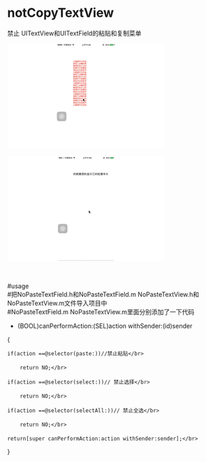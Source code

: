 # notCopyTextView
禁止 UITextView和UITextField的粘贴和复制菜单



![image](https://github.com/dongpeng66/notCopyTextView/blob/master/example1.gif)

![image](https://github.com/dongpeng66/notCopyTextView/blob/master/example2.gif)

</br>



#usage</br>
#把NoPasteTextField.h和NoPasteTextField.m  NoPasteTextView.h和NoPasteTextView.m文件导入项目中</br>
#NoPasteTextField.m  NoPasteTextView.m里面分别添加了一下代码
- (BOOL)canPerformAction:(SEL)action withSender:(id)sender</br>

{</br>
    
    if(action ==@selector(paste:))//禁止粘贴</br>
        
        return NO;</br>
    
    if(action ==@selector(select:))// 禁止选择</br>
        
        return NO;</br>
    
    if(action ==@selector(selectAll:))// 禁止全选</br>
        
        return NO;</br>
    
    return[super canPerformAction:action withSender:sender];</br>
    
}</br>
